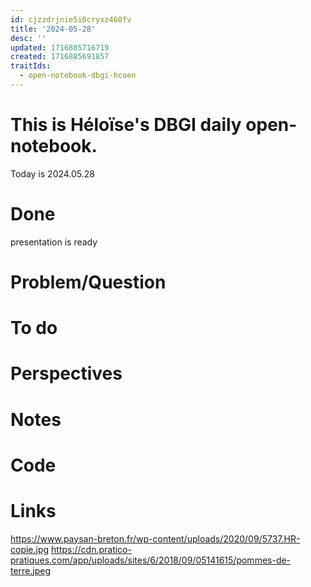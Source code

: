 ```yaml
---
id: cjzzdrjnie5i0cryxz460fv
title: '2024-05-28'
desc: ''
updated: 1716885716719
created: 1716885691857
traitIds:
  - open-notebook-dbgi-hcoen
---
```


# This is Héloïse's DBGI daily open-notebook.

Today is 2024.05.28

# Done
presentation is ready 
# Problem/Question

# To do 

# Perspectives

# Notes

# Code

# Links
https://www.paysan-breton.fr/wp-content/uploads/2020/09/5737.HR-copie.jpg
https://cdn.pratico-pratiques.com/app/uploads/sites/6/2018/09/05141615/pommes-de-terre.jpeg
